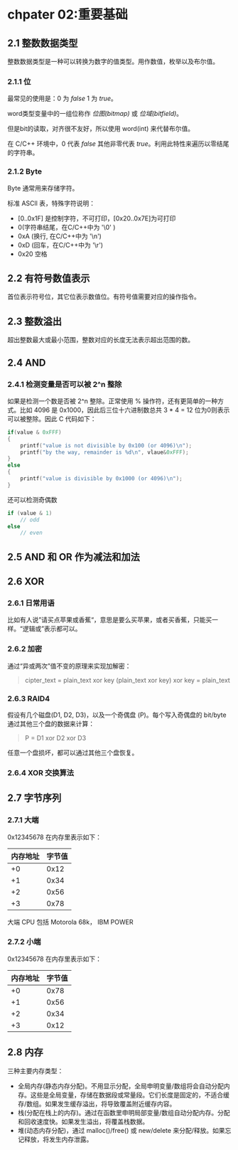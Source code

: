 # chpater 02:重要基础

## 2.1 整数数据类型
整数数据类型是一种可以转换为数字的值类型。用作数值，枚举以及布尔值。

### 2.1.1 位
最常见的使用是：0 为 *false* 1 为 *true*。

word类型变量中的一组位称作 *位图(bitmap)* 或 *位域(bitfield)*。

但是bit的读取，对齐很不友好，所以使用 word(int) 来代替布尔值。

在 C/C++ 环境中，0 代表 *false* 其他非零代表 *true*。利用此特性来遍历以零结尾的字符串。

### 2.1.2 Byte
Byte 通常用来存储字符。

标准 ASCll 表，特殊字符说明：

* [0..0x1F] 是控制字符，不可打印，[0x20..0x7E]为可打印
* 0(字符串结尾，在C/C++中为 '\0' )
* 0xA (换行, 在C/C++中为 '\n')
* 0xD (回车，在C/C++中为 '\r')
* 0x20 空格

## 2.2 有符号数值表示
首位表示符号位，其它位表示数值位。有符号值需要对应的操作指令。

## 2.3 整数溢出
超出整数最大或最小范围，整数对应的长度无法表示超出范围的数。

## 2.4 AND
### 2.4.1 检测变量是否可以被 2^n 整除
如果是检测一个数是否被 2^n 整除。正常使用 % 操作符，还有更简单的一种方式。比如 4096 是 0x1000，因此后三位十六进制数总共 3 * 4 = 12 位为0则表示可以被整除。因此 C 代码如下：

```C++
if(value & 0xFFF)
{
    printf("value is not divisible by 0x100 (or 4096)\n");
    printf("by the way, remainder is %d\n", vlaue&0xFFF);
}
else
{
    printf("value is divisible by 0x1000 (or 4096)\n");
}
```

还可以检测奇偶数

```C++
if (value & 1)
    // odd
else
    // even
```
## 2.5 AND 和 OR 作为减法和加法

## 2.6 XOR
### 2.6.1 日常用语
比如有人说”请买点苹果或香蕉“，意思是要么买苹果，或者买香蕉，只能买一样。“逻辑或”表示都可以。

### 2.6.2 加密
通过“异或两次”值不变的原理来实现加解密：
> cipter_text = plain_text xor key (plain_text xor key) xor key = plain_text

### 2.6.3 RAID4
假设有几个磁盘(D1, D2, D3)，以及一个奇偶盘 (P)。每个写入奇偶盘的 bit/byte 通过其他三个盘的数据来计算：

> P = D1 xor D2 xor D3

任意一个盘损坏，都可以通过其他三个盘恢复。

### 2.6.4 XOR 交换算法

## 2.7 字节序列
### 2.7.1 大端
0x12345678 在内存里表示如下：

| 内存地址 | 字节值 |
| :------- | :----- |
| +0       | 0x12   |
| +1       | 0x34   |
| +2       | 0x56   |
| +3       | 0x78   |

大端 CPU 包括 Motorola 68k， IBM POWER

### 2.7.2 小端
0x12345678 在内存里表示如下：

| 内存地址 | 字节值 |
| :------- | :----- |
| +0       | 0x78   |
| +1       | 0x56   |
| +2       | 0x34   |
| +3       | 0x12   |

## 2.8 内存
三种主要内存类型：

* 全局内存(静态内存分配)。不用显示分配，全局申明变量/数组将会自动分配内存。这些是全局变量，存储在数据段或常量段。它们长度是固定的，不适合缓存/数组。如果发生缓存溢出，将导致覆盖附近缓存内容。
* 栈(分配在栈上的内存)。通过在函数里申明局部变量/数组自动分配内存。分配和回收速度快。如果发生溢出，将覆盖栈数据。
* 堆(动态内存分配)，通过 malloc()/free() 或 new/delete 来分配/释放。如果忘记释放，将发生内存泄露。

